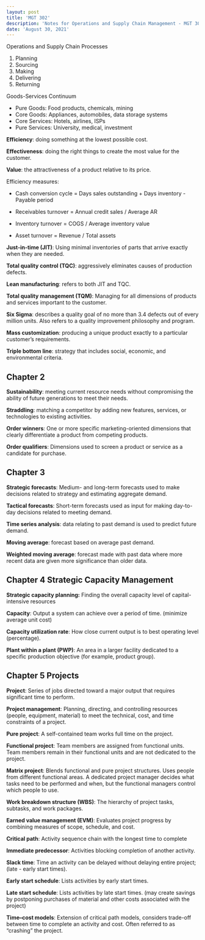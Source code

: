 ```yaml
---
layout: post
title: 'MGT 302'
description: 'Notes for Operations and Supply Chain Management - MGT 302'
date: 'August 30, 2021'
---
```


Operations and Supply Chain Processes
1. Planning
2. Sourcing
3. Making
4. Delivering
5. Returning

Goods-Services Continuum
- Pure Goods: Food products, chemicals, mining
- Core Goods: Appliances, automobiles, data storage systems
- Core Services: Hotels, airlines, ISPs
- Pure Services: University, medical, investment

**Efficiency**: doing something at the lowest possible cost.

**Effectiveness**: doing the right things to create the most value for the customer.

**Value**: the attractiveness of a product relative to its price.

Efficiency measures:

- Cash conversion cycle = Days sales outstanding + Days inventory - Payable period

- Receivables turnover = Annual credit sales / Average AR
- Inventory turnover = COGS / Average inventory value
- Asset turnover = Revenue / Total assets

**Just-in-time (JIT)**: Using minimal inventories of parts that arrive exactly when they are needed.

**Total quality control (TQC)**: aggressively eliminates causes of production defects.

**Lean manufacturing**: refers to both JIT and TQC.

**Total quality management (TQM)**: Managing for all dimensions of products and services important to the customer.

**Six Sigma**: describes a quality goal of no more than 3.4 defects out of every million units. Also refers to a quality improvement philosophy and program.

**Mass customization**: producing a unique product exactly to a particular customer’s requirements.

**Triple bottom line**: strategy that includes social, economic, and environmental criteria.

## Chapter 2 

**Sustainability**: meeting current resource needs without compromising the ability of future generations to meet their needs.

**Straddling**: matching a competitor by adding new features, services, or technologies to existing activities.

**Order winners**: One or more specific marketing-oriented dimensions that clearly differentiate a product from competing products.

**Order qualifiers**: Dimensions used to screen a product or service as a candidate for purchase.

## Chapter 3

**Strategic forecasts**: Medium- and long-term forecasts used to make decisions related to strategy and estimating aggregate demand.

**Tactical forecasts**: Short-term forecasts used as input for making day-to-day decisions related to meeting demand.

**Time series analysis**: data relating to past demand is used to predict future demand.

**Moving average**: forecast based on average past demand.

**Weighted moving average**: forecast made with past data where more recent data are given more significance than older data.

## Chapter 4 Strategic Capacity Management

**Strategic capacity planning:** Finding the overall capacity level of capital-intensive resources

**Capacity**: Output a system can achieve over a period of time. (minimize average unit cost)

**Capacity utilization rate**: How close current output is to best operating level (percentage).

**Plant within a plant (PWP)**: An area in a larger facility dedicated to a specific production objective (for example, product group).

## Chapter 5 Projects

**Project**: Series of jobs directed toward a major output that requires significant time to perform.

**Project management**: Planning, directing, and controlling resources (people, equipment, material) to meet the technical, cost, and time constraints of a project.

**Pure project**: A self-contained team works full time on the project.

**Functional project**: Team members are assigned from functional units. Team members remain in their functional units and are not dedicated to the project.

**Matrix project**: Blends functional and pure project structures. Uses people from different functional areas. A dedicated project manager decides what tasks need to be performed and when, but the functional managers control which people to use.

**Work breakdown structure (WBS)**: The hierarchy of project tasks, subtasks, and work packages.

**Earned value management (EVM)**: Evaluates project progress by combining measures of scope, schedule, and cost.

**Critical path**: Activity sequence chain with the longest time to complete

**Immediate predecessor**: Activities blocking completion of another activity.

**Slack time**: Time an activity can be delayed without delaying entire project; (late - early start times).

**Early start schedule**: Lists activities by early start times.

**Late start schedule**: Lists activities by late start times. (may create savings by postponing purchases of material and other costs associated with the project)

**Time–cost models**: Extension of critical path models, considers trade-off between time to complete an activity and cost. Often referred to as “crashing” the project.